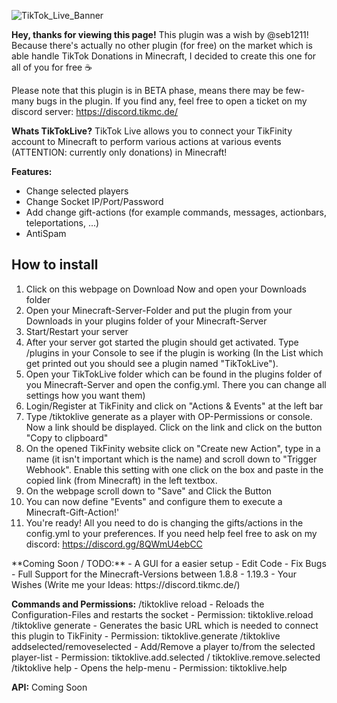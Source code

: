![TikTok_Live_Banner](https://user-images.githubusercontent.com/94994775/218834285-8d809227-ac19-452d-9972-d0e38e5232b6.png)

**Hey, thanks for viewing this page!** This plugin was a wish by @seb1211! Because there's actually no other plugin (for free) on the market which is able handle TikTok Donations in Minecraft, I decided to create this one for all of you for free :coffee:

Please note that this plugin is in BETA phase, means there may be few-many bugs in the plugin. If you find any, feel free to open a ticket on my discord server: https://discord.tikmc.de/

**Whats TikTokLive?**
TikTok Live allows you to connect your TikFinity account to Minecraft to perform various actions at various events (ATTENTION: currently only donations) in Minecraft!

**Features:**
- Change selected players
- Change Socket IP/Port/Password
- Add change gift-actions (for example commands, messages, actionbars, teleportations, ...)
- AntiSpam

<h2>How to install</h2>
<p>
  <ol>
    <li>Click on this webpage on Download Now and open your Downloads folder</li>
    <li>Open your Minecraft-Server-Folder and put the plugin from your Downloads in your plugins folder of your Minecraft-Server</li>
    <li>Start/Restart your server</li>
    <li>After your server got started the plugin should get activated. Type /plugins in your Console to see if the plugin is working (In the List which get printed out you should see a plugin named "TikTokLive").</li>
    <li>Open your TikTokLive folder which can be found in the plugins folder of you Minecraft-Server and open the config.yml. There you can change all settings how you want them)</li>
    <li>Login/Register at TikFinity and click on "Actions & Events" at the left bar</li>
    <li>Type /tiktoklive generate as a player with OP-Permissions or console. Now a link should be displayed. Click on the link and click on the button "Copy to clipboard"</li>
    <li>On the opened TikFinity website click on "Create new Action", type in a name (it isn't important which is the name) and scroll down to "Trigger Webhook". Enable this setting with one click on the box and paste in the copied link (from Minecraft) in the left textbox.</li>
    <li>On the webpage scroll down to "Save" and Click the Button</li>
    <li>You can now define "Events" and configure them to execute a Minecraft-Gift-Action!'</li>
    <li>You're ready! All you need to do is changing the gifts/actions in the config.yml to your preferences. If you need help feel free to ask on my discord: <a href="https://discord.tikmc.de/" target="_blank">https://discord.gg/8QWmU4ebCC</a>
  </ol>
</p>
**Coming Soon / TODO:**
- A GUI for a easier setup
- Edit Code
- Fix Bugs
- Full Support for the Minecraft-Versions between 1.8.8 - 1.19.3
- Your Wishes (Write me your Ideas: https://discord.tikmc.de/)

**Commands and Permissions:**
/tiktoklive reload - Reloads the Configuration-Files and restarts the socket - Permission: tiktoklive.reload
/tiktoklive generate - Generates the basic URL which is needed to connect this plugin to TikFinity - Permission: tiktoklive.generate
/tiktoklive addselected/removeselected <Player> - Add/Remove a player to/from the selected player-list - Permission: tiktoklive.add.selected / tiktoklive.remove.selected
/tiktoklive help - Opens the help-menu - Permission: tiktoklive.help

**API:**
Coming Soon
